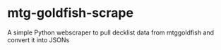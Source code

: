 # mtg-goldfish-scrape
A simple Python webscraper to pull decklist data from mtggoldfish and convert it into JSONs

